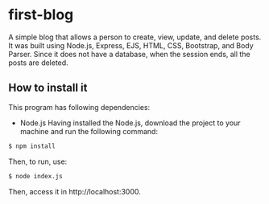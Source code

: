 # first-blog
A simple blog that allows a person to create, view, update, and delete posts. It was built using Node.js, Express, EJS, HTML, CSS, Bootstrap, and Body Parser. Since it does not have a database, when the session ends, all the posts are deleted.

## How to install it
This program has following dependencies:
* Node.js
Having installed the Node.js, download the project to your machine and run the following command:
```bash
$ npm install
```
Then, to run, use:
```bash
$ node index.js
```

Then, access it in http://localhost:3000.
